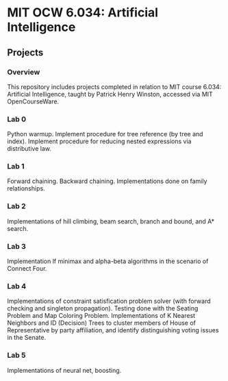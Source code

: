 # MIT OCW 6.034: Artificial Intelligence
## Projects

### Overview

This repository includes projects completed in relation to MIT course 6.034: Artificial Intelligence, taught by Patrick Henry Winston, accessed via MIT OpenCourseWare. 

### Lab 0

Python warmup. Implement procedure for tree reference (by tree and index). Implement procedure for reducing nested expressions via distributive law.

### Lab 1

Forward chaining. Backward chaining. Implementations done on family relationships.

### Lab 2

Implementations of hill climbing, beam search, branch and bound, and A* search.

### Lab 3

Implementation lf minimax and alpha-beta algorithms in the scenario of Connect Four.

### Lab 4

Implementations of constraint satisfication problem solver (with forward checking and singleton propagation). Testing done with the Seating Problem and Map Coloring Problem. Implementations of K Nearest Neighbors and ID (Decision) Trees to cluster members of House of Representative by party affiliation, and identify distinguishing voting issues in the Senate.

### Lab 5
Implementations of neural net, boosting.